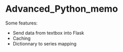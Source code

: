 # Advanced_Python_memo


Some features:
<ul>
<li>Send data from textbox into Flask</li>
<li>Caching</li>
<li>Dictionnary to series mapping</li>
<ul>